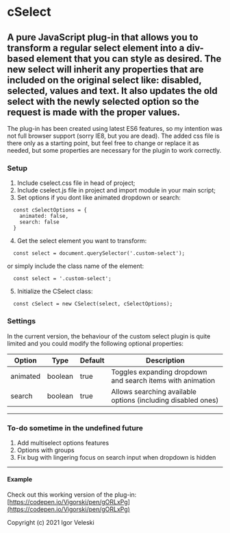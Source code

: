 # cSelect
A pure JavaScript plug-in that allows you to transform a regular select element into a div-based element that you can style as desired.
The new select will inherit any properties that are included on the original select like: disabled, selected, values and text.
It also updates the old select with the newly selected option so the request is made with the proper values.
-------
The plug-in has been created using latest ES6 features, so my intention was not full browser support (sorry IE8, but you are dead).
The added css file is there only as a starting point, but feel free to change or replace it as needed, but some properties are necessary for the plugin to work correctly.

### Setup
1. Include cselect.css file in head of project;
2. Include cselect.js file in project and import module in your main script;
3. Set options if you dont like animated dropdown or search:
```
  const cSelectOptions = {
    animated: false,
    search: false
  }
```
4. Get the select element you want to transform:
```
  const select = document.querySelector('.custom-select');
```
  or simply include the class name of the element:
```
  const select = '.custom-select';
```

5. Initialize the CSelect class:
```
  const cSelect = new CSelect(select, cSelectOptions);
```

### Settings
In the current version, the behaviour of the custom select plugin is quite limited and you could modify the following optional properties:

Option | Type | Default | Description
------ | ---- | ------- | -----------
animated | boolean | true | Toggles expanding dropdown and search items with animation
search | boolean | true | Allows searching available options (including disabled ones)
------

### To-do sometime in the undefined future
1. Add multiselect options features
2. Options with groups
3. Fix bug with lingering focus on search input when dropdown is hidden

------
#### Example
Check out this working version of the plug-in:
[https://codepen.io/Vigorski/pen/gORLxPg](https://codepen.io/Vigorski/pen/gORLxPg)

Copyright (c) 2021 Igor Veleski